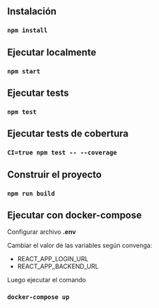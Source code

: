 
## Instalación

### `npm install`

## Ejecutar localmente

### `npm start`

## Ejecutar tests

### `npm test`

## Ejecutar tests de cobertura

### `CI=true npm test -- --coverage`

## Construir el proyecto

### `npm run build`

## Ejecutar con docker-compose

Configurar archivo **.env**

Cambiar el valor de las variables según convenga:

- REACT_APP_LOGIN_URL
- REACT_APP_BACKEND_URL

Luego ejecutar el comando

### `docker-compose up`
